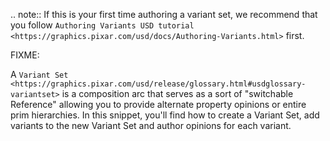 

.. note::
    If this is your first time authoring a variant set, we recommend that you follow `Authoring Variants USD tutorial <https://graphics.pixar.com/usd/docs/Authoring-Variants.html>` first.

FIXME:

A `Variant Set <https://graphics.pixar.com/usd/release/glossary.html#usdglossary-variantset>` is a composition arc that serves as a sort of "switchable Reference" allowing you to provide alternate property opinions or entire prim hierarchies. In this snippet, you'll find how to create a Variant Set, add variants to the new Variant Set and author opinions for each variant.
